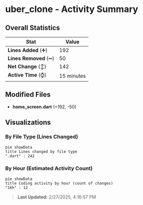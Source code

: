 # uber_clone - Activity Summary 

## Overall Statistics

| Stat                   | Value                                                             |
| ---------------------- | ----------------------------------------------------------------- |
| **Lines Added** (➕)   | 192                                          |
| **Lines Removed** (➖) | 50                                        |
| **Net Change** (↕)    | 142                |
| **Active Time** (⌚)   | 15 minutes |


## Modified Files
- **home_screen.dart** (+192, -50)

## Visualizations

### By File Type (Lines Changed)

```mermaid
pie showData
title Lines changed by file type
".dart" : 242
```

### By Hour (Estimated Activity Count)

```mermaid
pie showData
title Coding activity by hour (count of changes)
"16h" : 12
```


> **Last Updated:** 2/27/2025, 4:16:57 PM